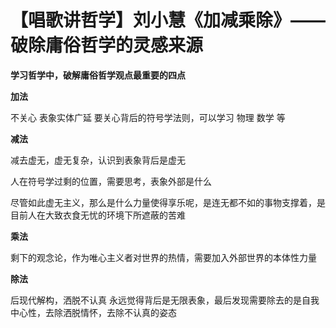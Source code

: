 # 【唱歌讲哲学】刘小慧《加减乘除》——破除庸俗哲学的灵感来源



**学习哲学中，破解庸俗哲学观点最重要的四点**



**加法**

不关心 表象实体广延  要关心背后的符号学法则，可以学习 物理 数学 等



**减法**

减去虚无，虚无复杂，认识到表象背后是虚无

人在符号学过剩的位置，需要思考，表象外部是什么

尽管如此虚无主义，那么是什么力量使得享乐呢，是连无都不如的事物支撑着，是目前人在大致衣食无忧的环境下所遮蔽的苦难



**乘法**

剩下的观念论，作为唯心主义者对世界的热情，需要加入外部世界的本体性力量



**除法**

后现代解构，洒脱不认真 永远觉得背后是无限表象，最后发现需要除去的是自我中心性，去除洒脱情怀，去除不认真的姿态



